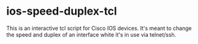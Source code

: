 # ios-speed-duplex-tcl

This is an interactive tcl script for Cisco IOS devices. It's meant to change the speed and duplex of an interface white it's in use via telnet/ssh.
